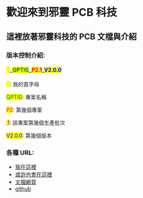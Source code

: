# 歡迎來到邪靈 PCB 科技

## 這裡放著邪靈科技的 PCB 文檔與介紹



### 版本控制介紹:

#### <mark style="color:yellow;">X</mark>\_<mark style="color:green;">QPTIG</mark>\_<mark style="color:red;">P2</mark><mark style="color:purple;">.1</mark>\_<mark style="color:blue;">V2.0.0</mark>

<mark style="color:yellow;">X</mark>: 我的首字母

<mark style="color:green;">QPTIG</mark>: 專案名稱

<mark style="color:red;">P2</mark>: 第幾個專案

<mark style="color:purple;">.1</mark>: 該專案第幾個生產批次

<mark style="color:blue;">V2.0.0</mark>: 第幾個版本

### 各種 URL:

* [我在這裡](https://www.youtube.com/@Xie_ling_jie)
* [或許也會在這裡](https://app.gitbook.com/s/vDGtj1WZO4E32AHG6cvQ/)
* [文檔網頁](https://xie-ling-technology.gitbook.io/pcb-r-and-d-center)
* [github](https://github.com/Xie-ling-jie/PCB-document)

